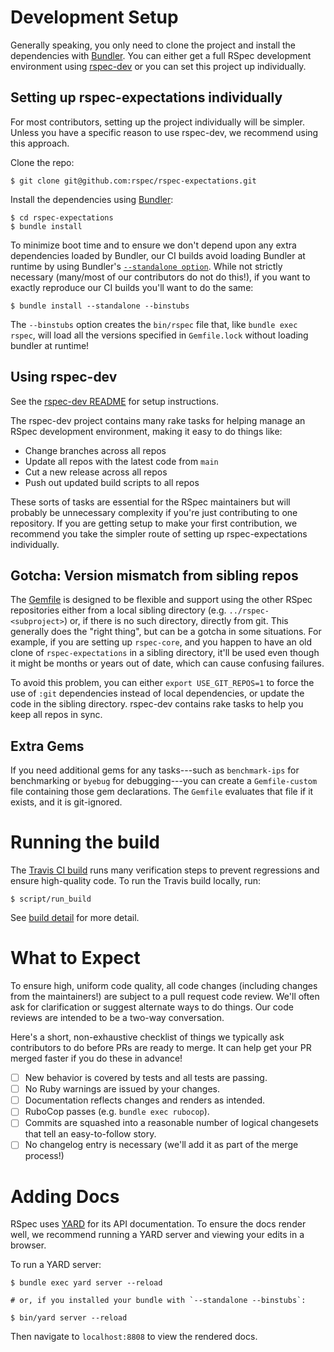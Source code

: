 <!---
This file was generated on 2019-12-05T21:32:23+00:00 from the rspec-dev repo.
DO NOT modify it by hand as your changes will get lost the next time it is generated.
-->

# Development Setup

Generally speaking, you only need to clone the project and install
the dependencies with [Bundler](https://bundler.io/). You can either
get a full RSpec development environment using
[rspec-dev](https://github.com/rspec/rspec-dev#README) or you can
set this project up individually.

## Setting up rspec-expectations individually

For most contributors, setting up the project individually will be simpler.
Unless you have a specific reason to use rspec-dev, we recommend using this approach.

Clone the repo:

```
$ git clone git@github.com:rspec/rspec-expectations.git
```

Install the dependencies using [Bundler](https://bundler.io/):

```
$ cd rspec-expectations
$ bundle install
```

To minimize boot time and to ensure we don't depend upon any extra dependencies
loaded by Bundler, our CI builds avoid loading Bundler at runtime
by using Bundler's [`--standalone option`](https://myronmars.to/n/dev-blog/2012/03/faster-test-boot-times-with-bundler-standalone).
While not strictly necessary (many/most of our contributors do not do this!),
if you want to exactly reproduce our CI builds you'll want to do the same:

```
$ bundle install --standalone --binstubs
```

The `--binstubs` option creates the `bin/rspec` file that, like `bundle exec rspec`, will load
all the versions specified in `Gemfile.lock` without loading bundler at runtime!

## Using rspec-dev

See the [rspec-dev README](https://github.com/rspec/rspec-dev#README)
for setup instructions.

The rspec-dev project contains many rake tasks for helping manage
an RSpec development environment, making it easy to do things like:

* Change branches across all repos
* Update all repos with the latest code from `main`
* Cut a new release across all repos
* Push out updated build scripts to all repos

These sorts of tasks are essential for the RSpec maintainers but will
probably be unnecessary complexity if you're just contributing to one
repository. If you are getting setup to make your first contribution,
we recommend you take the simpler route of setting up rspec-expectations
individually.

## Gotcha: Version mismatch from sibling repos

The [Gemfile](Gemfile) is designed to be flexible and support using
the other RSpec repositories either from a local sibling directory
(e.g. `../rspec-<subproject>`) or, if there is no such directory,
directly from git. This generally does the "right thing", but can
be a gotcha in some situations. For example, if you are setting up
`rspec-core`, and you happen to have an old clone of `rspec-expectations`
in a sibling directory, it'll be used even though it might be months or
years out of date, which can cause confusing failures.

To avoid this problem, you can either `export USE_GIT_REPOS=1` to force
the use of `:git` dependencies instead of local dependencies, or update
the code in the sibling directory. rspec-dev contains rake tasks to
help you keep all repos in sync.

## Extra Gems

If you need additional gems for any tasks---such as `benchmark-ips` for benchmarking
or `byebug` for debugging---you can create a `Gemfile-custom` file containing those
gem declarations. The `Gemfile` evaluates that file if it exists, and it is git-ignored.

# Running the build

The [Travis CI build](https://travis-ci.org/rspec/rspec-expectations)
runs many verification steps to prevent regressions and
ensure high-quality code. To run the Travis build locally, run:

```
$ script/run_build
```

See [build detail](BUILD_DETAIL.md) for more detail.

# What to Expect

To ensure high, uniform code quality, all code changes (including
changes from the maintainers!) are subject to a pull request code
review. We'll often ask for clarification or suggest alternate ways
to do things. Our code reviews are intended to be a two-way
conversation.

Here's a short, non-exhaustive checklist of things we typically ask contributors to do before PRs are ready to merge. It can help get your PR merged faster if you do these in advance!

- [ ] New behavior is covered by tests and all tests are passing.
- [ ] No Ruby warnings are issued by your changes.
- [ ] Documentation reflects changes and renders as intended.
- [ ] RuboCop passes (e.g. `bundle exec rubocop`).
- [ ] Commits are squashed into a reasonable number of logical changesets that tell an easy-to-follow story.
- [ ] No changelog entry is necessary (we'll add it as part of the merge process!)

# Adding Docs

RSpec uses [YARD](https://yardoc.org/) for its API documentation. To
ensure the docs render well, we recommend running a YARD server and
viewing your edits in a browser.

To run a YARD server:

```
$ bundle exec yard server --reload

# or, if you installed your bundle with `--standalone --binstubs`:

$ bin/yard server --reload
```

Then navigate to `localhost:8808` to view the rendered docs.
